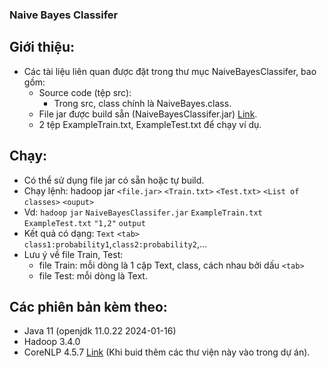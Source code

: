 ### Naive Bayes Classifer
## Giới thiệu:
- Các tài liệu liên quan được đặt trong thư mục NaiveBayesClassifer, bao gồm:
    + Source code (tệp src):
        * Trong src, class chính là NaiveBayes.class.
    + File jar được build sẵn (NaiveBayesClassifer.jar) [Link](https://drive.google.com/file/d/10IrveJ5hZj5Um3idVdusQRmj55RCihDA/view?usp=sharing).
    + 2 tệp ExampleTrain.txt, ExampleTest.txt để chạy ví dụ.
## Chạy:
- Có thể sử dụng file jar có sẵn hoặc tự build.
- Chạy lệnh: hadoop jar `<file.jar>` `<Train.txt>` `<Test.txt>` `<List of classes>` `<ouput>`
- Vd: `hadoop` `jar` `NaiveBayesClassifer.jar` `ExampleTrain.txt` `ExampleTest.txt` `"1,2"` `output`
- Kết quả có dạng: `Text` `<tab>` `class1:probability1`,`class2:probability2`,...
- Lưu ý về file Train, Test:
    + file Train: mỗi dòng là 1 cặp Text, class, cách nhau bởi dấu `<tab>`
    + file Test: mỗi dòng là Text.
## Các phiên bản kèm theo:
- Java 11 (openjdk 11.0.22 2024-01-16)
- Hadoop 3.4.0
- CoreNLP 4.5.7 [Link](https://stanfordnlp.github.io/CoreNLP/) (Khi buid thêm các thư viện này vào trong dự án).
